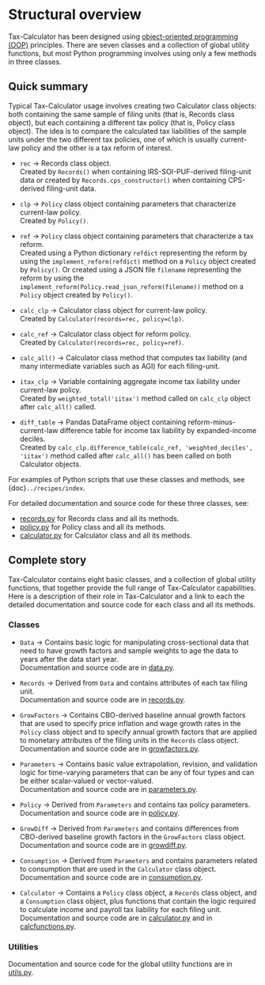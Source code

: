 Structural overview
===================

Tax-Calculator has been designed using [object-oriented programming (OOP)](https://www.programiz.com/python-programming/object-oriented-programming)
principles.
There are seven classes and a collection of global utility functions,
but most Python programming involves using only a few methods in three classes.

## Quick summary

Typical Tax-Calculator usage involves creating two Calculator class objects:
both containing the same sample of filing units (that is, Records class object),
but each containing a different tax policy (that is, Policy class object).
The idea is to compare the calculated tax liabilities of the sample units under
the two different tax policies,
one of which is usually current-law policy and the other is a tax reform of
interest.

*   `rec` → Records class object.  
    Created by `Records()` when containing IRS-SOI-PUF-derived filing-unit data
    or created by `Records.cps_constructor()` when containing CPS-derived
    filing-unit data.

*   `clp` → `Policy` class object containing parameters that characterize
current-law policy.  
    Created by `Policy()`.

*   `ref` → `Policy` class object containing parameters that characterize a tax
reform.  
    Created using a Python dictionary `refdict` representing the reform by
    using the `implement_reform(refdict)` method on a `Policy` object created
    by `Policy()`.
    Or created using a JSON file `filename` representing the reform by using
    the `implement_reform(Policy.read_json_reform(filename))` method on a
    `Policy` object created by `Policy()`.

*   `calc_clp` → Calculator class object for current-law policy.  
    Created by `Calculator(records=rec, policy=clp)`.

*   `calc_ref` → Calculator class object for reform policy.  
    Created by `Calculator(records=rec, policy=ref)`.

*   `calc_all()` → Calculator class method that computes tax liability
(and many intermediate variables such as AGI) for each filing-unit.

*   `itax_clp` → Variable containing aggregate income tax liability under
current-law policy.  
    Created by `weighted_total('iitax')` method called on `calc_clp` object
    after `calc_all()` called.

*   `diff_table` → Pandas DataFrame object containing reform-minus-current-law
difference table for income tax liability by expanded-income deciles.  
    Created by
    `calc_clp.difference_table(calc_ref, 'weighted_deciles', 'iitax')` method
    called after `calc_all()` has been called on both Calculator objects.

For examples of Python scripts that use these classes and methods, see
{doc}`../recipes/index`.

For detailed documentation and source code for these three classes, see:

*   [records.py](https://github.com/PSLmodels/Tax-Calculator/blob/master/taxcalc/records.py)
for Records class and all its methods.
*   [policy.py](https://github.com/PSLmodels/Tax-Calculator/blob/master/taxcalc/policy.py)
for Policy class and all its methods.
*   [calculator.py](https://github.com/PSLmodels/Tax-Calculator/blob/master/taxcalc/calculator.py)
for Calculator class and all its methods.

## Complete story

Tax-Calculator contains eight basic classes, and a collection of global utility
functions, that together provide the full range of Tax-Calculator capabilities.
Here is a description of their role in Tax-Calculator and a link to each the
detailed documentation and source code for each class and all its methods.

### Classes

*   `Data` → Contains basic logic for manipulating cross-sectional data that
need to have growth factors and sample weights to age the data to years after
the data start year.  
    Documentation and source code are in
    [data.py](https://github.com/PSLmodels/Tax-Calculator/blob/master/taxcalc/data.py).

*   `Records` → Derived from `Data` and contains attributes of each tax filing
unit.  
    Documentation and source code are in
    [records.py](https://github.com/PSLmodels/Tax-Calculator/blob/master/taxcalc/records.py).

*   `GrowFactors` → Contains CBO-derived baseline annual growth factors that
are used to specify price inflation and wage growth rates in the `Policy` class
object and to specify annual growth factors that are applied to monetary
attributes of the filing units in the `Records` class object.  
    Documentation and source code are in
    [growfactors.py](https://github.com/PSLmodels/Tax-Calculator/blob/master/taxcalc/growfactors.py).

*   `Parameters` → Contains basic value extrapolation, revision, and validation
logic for time-varying parameters that can be any of four types and can be
either scalar-valued or vector-valued.  
    Documentation and source code are in
    [parameters.py](https://github.com/PSLmodels/Tax-Calculator/blob/master/taxcalc/parameters.py).

*   `Policy` → Derived from `Parameters` and contains tax policy parameters.  
    Documentation and source code are in
    [policy.py](https://github.com/PSLmodels/Tax-Calculator/blob/master/taxcalc/policy.py).

*   `GrowDiff` → Derived from `Parameters` and contains differences from
CBO-derived baseline growth factors in the `GrowFactors` class object.  
    Documentation and source code are in
    [growdiff.py](https://github.com/PSLmodels/Tax-Calculator/blob/master/taxcalc/growdiff.py).

*   `Consumption` → Derived from `Parameters` and contains parameters related
to consumption that are used in the `Calculator` class object.  
    Documentation and source code are in
    [consumption.py](https://github.com/PSLmodels/Tax-Calculator/blob/master/taxcalc/consumption.py).

*   `Calculator` → Contains a `Policy` class object, a `Records` class object,
and a `Consumption` class object, plus functions that contain the logic
required to calculate income and payroll tax liability for each filing unit.  
    Documentation and source code are in
    [calculator.py](https://github.com/PSLmodels/Tax-Calculator/blob/master/taxcalc/calculator.py) and in
    [calcfunctions.py](https://github.com/PSLmodels/Tax-Calculator/blob/master/taxcalc/calcfunctions.py).

### Utilities

Documentation and source code for the global utility functions are in
[utils.py](https://github.com/PSLmodels/Tax-Calculator/blob/master/taxcalc/utils.py).
